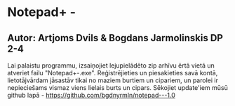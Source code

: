 # Notepad+ -
## Autor: Artjoms Dvils & Bogdans Jarmolinskis DP 2-4
Lai palaistu programmu, izsaiņojiet lejupielādēto zip arhīvu ērtā vietā un atveriet failu "Notepad+-.exe".
Reģistrējieties un piesakieties savā kontā, lietotājvārdam jāsastāv tikai no maziem burtiem un cipariem, un parolei ir nepieciešams vismaz viens lielais burts un cipars.
Sēkojiet update'iem mūsū github lapā - https://github.com/bgdnyrmln/notepad---1.0